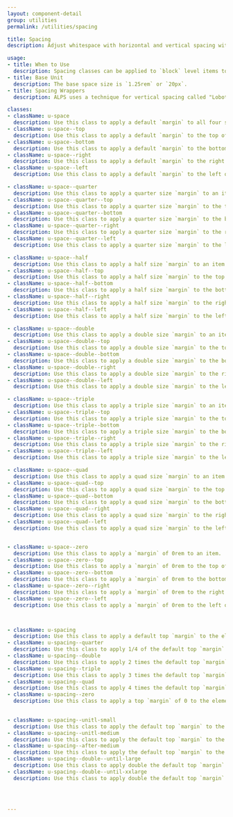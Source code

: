 ```yaml
---
layout: component-detail
group: utilities
permalink: /utilities/spacing

title: Spacing
description: Adjust whitespace with horizontal and vertical spacing with `block` level `margin` adjustment helpers.

usage:
- title: When to Use
  description: Spacing classes can be applied to `block` level items to provide a `margin` on that item. (For `padding` adjustments, see [Padding](/utilities/padding.html).)
- title: Base Unit
  description: The base space size is `1.25rem` or `20px`.
- title: Spacing Wrappers
  description: ALPS uses a technique for vertical spacing called "Lobotomized Owls" and is detailed in an articled titled "[Axiomatic CSS and Lobotomized Owls](https://alistapart.com/article/axiomatic-css-and-lobotomized-owls)". The classes, detailed below and starting with `spacing`, add top margins to the elements inside the wrapper the spacing class is applied to. The margins are based on default spaces of 20 pixels on mobile and 30 pixels on desktop.

classes:
- className: u-space
  description: Use this class to apply a default `margin` to all four sides of an item.
- className: u-space--top
  description: Use this class to apply a default `margin` to the top of an item.
- className: u-space--bottom
  description: Use this class to apply a default `margin` to the bottom of an item.
- className: u-space--right
  description: Use this class to apply a default `margin` to the right of an item.
- className: u-space--left
  description: Use this class to apply a default `margin` to the left of an item.

- className: u-space--quarter
  description: Use this class to apply a quarter size `margin` to an item.
- className: u-space--quarter--top
  description: Use this class to apply a quarter size `margin` to the top of an item.
- className: u-space--quarter--bottom
  description: Use this class to apply a quarter size `margin` to the bottom of an item.
- className: u-space--quarter--right
  description: Use this class to apply a quarter size `margin` to the right of an item.
- className: u-space--quarter--left
  description: Use this class to apply a quarter size `margin` to the left of an item.

- className: u-space--half
  description: Use this class to apply a half size `margin` to an item.
- className: u-space--half--top
  description: Use this class to apply a half size `margin` to the top of an item.
- className: u-space--half--bottom
  description: Use this class to apply a half size `margin` to the bottom of an item.
- className: u-space--half--right
  description: Use this class to apply a half size `margin` to the right of an item.
- className: u-space--half--left
  description: Use this class to apply a half size `margin` to the left of an item.

- className: u-space--double
  description: Use this class to apply a double size `margin` to an item.
- className: u-space--double--top
  description: Use this class to apply a double size `margin` to the top of an item.
- className: u-space--double--bottom
  description: Use this class to apply a double size `margin` to the bottom of an item.
- className: u-space--double--right
  description: Use this class to apply a double size `margin` to the right of an item.
- className: u-space--double--left
  description: Use this class to apply a double size `margin` to the left of an item.

- className: u-space--triple
  description: Use this class to apply a triple size `margin` to an item.
- className: u-space--triple--top
  description: Use this class to apply a triple size `margin` to the top of an item.
- className: u-space--triple--bottom
  description: Use this class to apply a triple size `margin` to the bottom of an item.
- className: u-space--triple--right
  description: Use this class to apply a triple size `margin` to the right of an item.
- className: u-space--triple--left
  description: Use this class to apply a triple size `margin` to the left of an item.

- className: u-space--quad
  description: Use this class to apply a quad size `margin` to an item.
- className: u-space--quad--top
  description: Use this class to apply a quad size `margin` to the top of an item.
- className: u-space--quad--bottom
  description: Use this class to apply a quad size `margin` to the bottom of an item.
- className: u-space--quad--right
  description: Use this class to apply a quad size `margin` to the right of an item.
- className: u-space--quad--left
  description: Use this class to apply a quad size `margin` to the left of an item.


- className: u-space--zero
  description: Use this class to apply a `margin` of 0rem to an item.
- className: u-space--zero--top
  description: Use this class to apply a `margin` of 0rem to the top of an item.
- className: u-space--zero--bottom
  description: Use this class to apply a `margin` of 0rem to the bottom of an item.
- className: u-space--zero--right
  description: Use this class to apply a `margin` of 0rem to the right of an item.
- className: u-space--zero--left
  description: Use this class to apply a `margin` of 0rem to the left of an item.



- className: u-spacing
  description: Use this class to apply a default top `margin` to the elements inside the container.
- className: u-spacing--quarter
  description: Use this class to apply 1/4 of the default top `margin` to the elements inside the container.
- className: u-spacing--double
  description: Use this class to apply 2 times the default top `margin` to the elements inside the container.
- className: u-spacing--triple
  description: Use this class to apply 3 times the default top `margin` to the elements inside the container.
- className: u-spacing--quad
  description: Use this class to apply 4 times the default top `margin` to the elements inside the container.
- className: u-spacing--zero
  description: Use this class to apply a top `margin` of 0 to the elements inside the container.
  

- className: u-spacing--unitl-small
  description: Use this class to apply the default top `margin` to the elements inside the container until the viewport reaches the `small` size.
- className: u-spacing--unitl-medium
  description: Use this class to apply the default top `margin` to the elements inside the container until the viewport reaches the `medium` size.
- className: u-spacing--after-medium
  description: Use this class to apply the default top `margin` to the elements inside the container after the viewport reaches the `medium` size.
- className: u-spacing--double--until-large
  description: Use this class to apply double the default top `margin` to the elements inside the container after the viewport reaches the `large` size.
- className: u-spacing--double--until-xxlarge
  description: Use this class to apply double the default top `margin` to the elements inside the container after the viewport reaches the `xxlarge` size.




---
```

